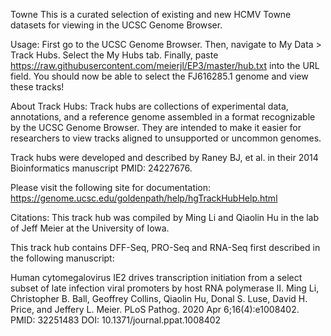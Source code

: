 Towne
This is a curated selection of existing and new HCMV Towne datasets for viewing in the UCSC Genome Browser.

Usage:
First go to the UCSC Genome Browser.
Then, navigate to My Data > Track Hubs.
Select the My Hubs tab.
Finally, paste https://raw.githubusercontent.com/meierjl/EP3/master/hub.txt into the URL field.
You should now be able to select the FJ616285.1 genome and view these tracks!

About Track Hubs:
Track hubs are collections of experimental data, annotations, and a reference genome assembled in a format recognizable by the UCSC Genome Browser. They are intended to make it easier for researchers to view tracks aligned to unsupported or uncommon genomes.

Track hubs were developed and described by Raney BJ, et al. in their 2014 Bioinformatics manuscript PMID: 24227676.

Please visit the following site for documentation: https://genome.ucsc.edu/goldenpath/help/hgTrackHubHelp.html

Citations:
This track hub was compiled by Ming Li and Qiaolin Hu in the lab of Jeff Meier at the University of Iowa.

This track hub contains DFF-Seq, PRO-Seq and RNA-Seq first described in the following manuscript:

Human cytomegalovirus IE2 drives transcription initiation from a select subset of late infection viral promoters by host RNA polymerase II. Ming Li, Christopher B. Ball, Geoffrey Collins, Qiaolin Hu, Donal S. Luse, David H. Price, and Jeffery L. Meier. PLoS Pathog. 2020 Apr 6;16(4):e1008402. PMID: 32251483 DOI: 10.1371/journal.ppat.1008402

